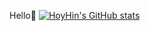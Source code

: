 Hello👋
[![HoyHin's GitHub stats](https://github-readme-stats.vercel.app/api?username=H-Ra252)](https://github.com/anuraghazra/github-readme-stats)
